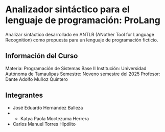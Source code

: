 # Analizador sintáctico para el lenguaje de programación: ProLang
Analizar sintáctico desarrollado en ANTLR (ANother Tool for Language Recognition) como propuesta para un lenguaje de programación ficticio.

## Información del Curso
Materia: Programación de Sistemas Base II
Institución: Universidad Autónoma de Tamaulipas
Semestre: Noveno semestre del 2025
Profesor: Dante Adolfo Muñoz Quintero

## Integrantes
- José Eduardo Hernández Balleza
- - Katya Paola Moctezuma Herrera
- Carlos Manuel Torres Hipólito
